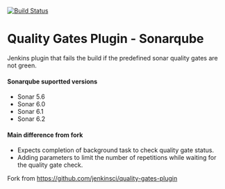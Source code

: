 [![Build Status](https://travis-ci.org/arkanjoms/qa-plugin-sonar.svg?branch=master)](https://travis-ci.org/arkanjoms/qa-plugin-sonar)

# Quality Gates Plugin - Sonarqube
Jenkins plugin that fails the build if the predefined sonar quality gates are not green.

#### Sonarqube suportted versions

* Sonar 5.6
* Sonar 6.0
* Sonar 6.1
* Sonar 6.2

#### Main difference from fork

* Expects completion of background task to check quality gate status.
* Adding parameters to limit the number of repetitions while waiting for the quality gate check.


Fork from https://github.com/jenkinsci/quality-gates-plugin
